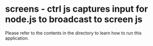 # screens - ctrl js captures input for node.js to broadcast to screen js

Please refer to the contents in the directory to learn how to run this application.
